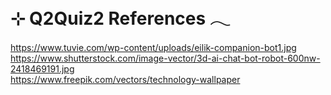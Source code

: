 # ⊹ Q2Quiz2 References 𓂃
https://www.tuvie.com/wp-content/uploads/eilik-companion-bot1.jpg <br>
https://www.shutterstock.com/image-vector/3d-ai-chat-bot-robot-600nw-2418469191.jpg <br>
https://www.freepik.com/vectors/technology-wallpaper
